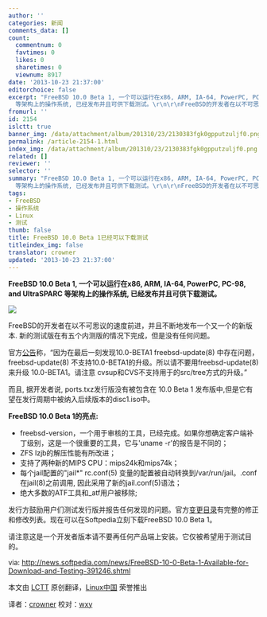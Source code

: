 ```yaml
---
author: ''
categories: 新闻
comments_data: []
count:
  commentnum: 0
  favtimes: 0
  likes: 0
  sharetimes: 0
  viewnum: 8917
date: '2013-10-23 21:37:00'
editorchoice: false
excerpt: "FreeBSD 10.0 Beta 1, 一个可以运行在x86, ARM, IA-64, PowerPC, PC-98, and UltraSPARC
  等架构上的操作系统, 已经发布并且可供下载测试。\r\n\r\nFreeBSD的开发者在以不可思议的速度前进，并且不断地发布一个又一个的新版 ..."
fromurl: ''
id: 2154
islctt: true
banner_img: /data/attachment/album/201310/23/2130383fgk0gpputzuljf0.png
permalink: /article-2154-1.html
index_img: /data/attachment/album/201310/23/2130383fgk0gpputzuljf0.png.thumb.jpg
related: []
reviewer: ''
selector: ''
summary: "FreeBSD 10.0 Beta 1, 一个可以运行在x86, ARM, IA-64, PowerPC, PC-98, and UltraSPARC
  等架构上的操作系统, 已经发布并且可供下载测试。\r\n\r\nFreeBSD的开发者在以不可思议的速度前进，并且不断地发布一个又一个的新版 ..."
tags:
- FreeBSD
- 操作系统
- Linux
- 测试
thumb: false
title: FreeBSD 10.0 Beta 1已经可以下载测试
titleindex_img: false
translator: crowner
updated: '2013-10-23 21:37:00'
---
```


**FreeBSD 10.0 Beta 1, 一个可以运行在x86, ARM, IA-64, PowerPC, PC-98, and UltraSPARC 等架构上的操作系统, 已经发布并且可供下载测试。**


 ![](/data/attachment/album/201310/23/2130383fgk0gpputzuljf0.png)


FreeBSD的开发者在以不可思议的速度前进，并且不断地发布一个又一个的新版本. 新的测试版在有五个内测版的情况下完成，但是没有任何问题。


官方[公告](http://lists.freebsd.org/pipermail/freebsd-current/2013-October/045524.html)称，“因为在最后一刻发现10.0-BETA1 freebsd-update(8) 中存在问题，freebsd-update(8) 不支持10.0-BETA1的升级。所以请不要用freebsd-update(8) 来升级 10.0-BETA1。请注意 cvsup和CVS不支持用于的src/tree方式的升级。”


而且, 据开发者说, ports.txz发行版没有被包含在 10.0 Beta 1 发布版中,但是它有望在发行周期中被纳入后续版本的disc1.iso中。


**FreeBSD 10.0 Beta 1的亮点:**


* freebsd-version，一个用于审核的工具，已经完成。如果你想确定客户端补丁级别，这是一个很重要的工具，它与'uname -r'的报告是不同的；
* ZFS lzjb的解压性能有所改进；
* 支持了两种新的MIPS CPU：mips24k和mips74k；
* 每个jail配置的"jail\*" rc.conf(5) 变量的配置被自动转换到/var/run/jail。.conf在jail(8)之前调用, 因此采用了新的jail.conf(5)语法；
* 绝大多数的ATF工具和\_atf用户被移除;


发行方鼓励用户们测试发行版并报告任何发现的问题。官方[变更目录](http://lists.freebsd.org/pipermail/freebsd-current/2013-October/045524.html)有完整的修正和修改列表。现在可以在Softpedia立刻下载FreeBSD 10.0 Beta 1。


请注意这是一个开发者版本请不要再任何产品端上安装。它仅被希望用于测试目的。


 


via: <http://news.softpedia.com/news/FreeBSD-10-0-Beta-1-Available-for-Download-and-Testing-391246.shtml>


本文由 [LCTT](https://github.com/LCTT/TranslateProject) 原创翻译，[Linux中国](http://linux.cn/) 荣誉推出


译者：[crowner](https://github.com/crowner) 校对：[wxy](https://github.com/wxy)
